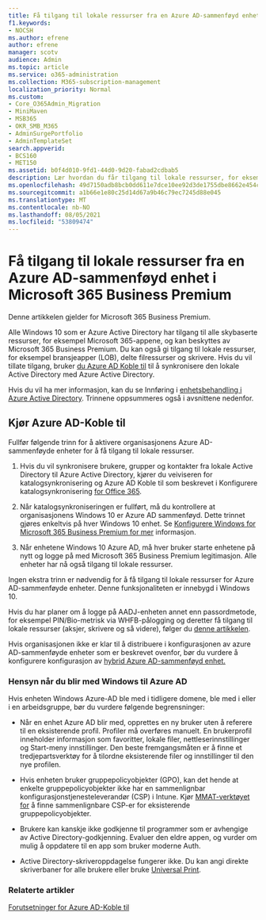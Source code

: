 ```yaml
---
title: Få tilgang til lokale ressurser fra en Azure AD-sammenføyd enhet i Microsoft 365 Business
f1.keywords:
- NOCSH
ms.author: efrene
author: efrene
manager: scotv
audience: Admin
ms.topic: article
ms.service: o365-administration
ms.collection: M365-subscription-management
localization_priority: Normal
ms.custom:
- Core_O365Admin_Migration
- MiniMaven
- MSB365
- OKR_SMB_M365
- AdminSurgePortfolio
- AdminTemplateSet
search.appverid:
- BCS160
- MET150
ms.assetid: b0f4d010-9fd1-44d0-9d20-fabad2cdbab5
description: Lær hvordan du får tilgang til lokale ressurser, for eksempel bransjeapper, delte filressurser og skrivere fra en Azure Active Directory koblet til Windows 10 enhet.
ms.openlocfilehash: 49d7150adb8bcb0dd611e7dce10ee92d3de1755dbe8662e454c9afcca2055e69
ms.sourcegitcommit: a1b66e1e80c25d14d67a9b46c79ec7245d88e045
ms.translationtype: MT
ms.contentlocale: nb-NO
ms.lasthandoff: 08/05/2021
ms.locfileid: "53809474"
---
```

# <a name="access-on-premises-resources-from-an-azure-ad-joined-device-in-microsoft-365-business-premium"></a>Få tilgang til lokale ressurser fra en Azure AD-sammenføyd enhet i Microsoft 365 Business Premium

Denne artikkelen gjelder for Microsoft 365 Business Premium.

Alle Windows 10 som er Azure Active Directory har tilgang til alle skybaserte ressurser, for eksempel Microsoft 365-appene, og kan beskyttes av Microsoft 365 Business Premium. Du kan også gi tilgang til lokale ressurser, for eksempel bransjeapper (LOB), delte filressurser og skrivere. Hvis du vil tillate tilgang, bruker [du Azure AD Koble til](/azure/active-directory/connect/active-directory-aadconnect) til å synkronisere den lokale Active Directory med Azure Active Directory.

Hvis du vil ha mer informasjon, kan du se Innføring i [enhetsbehandling i Azure Active Directory](/azure/active-directory/device-management-introduction).
Trinnene oppsummeres også i avsnittene nedenfor.

## <a name="run-azure-ad-connect"></a>Kjør Azure AD-Koble til

Fullfør følgende trinn for å aktivere organisasjonens Azure AD-sammenføyde enheter for å få tilgang til lokale ressurser.

1. Hvis du vil synkronisere brukere, grupper og kontakter fra lokale Active Directory til Azure Active Directory, kjører du veiviseren for katalogsynkronisering og Azure AD Koble til som beskrevet i Konfigurere katalogsynkronisering [for Office 365](../enterprise/set-up-directory-synchronization.md).

2. Når katalogsynkroniseringen er fullført, må du kontrollere at organisasjonens Windows 10 er Azure AD sammenføyd. Dette trinnet gjøres enkeltvis på hver Windows 10 enhet. Se [Konfigurere Windows for Microsoft 365 Business Premium for mer](set-up-windows-devices.md) informasjon.

3. Når enhetene Windows 10 Azure AD, må hver bruker starte enhetene på nytt og logge på med Microsoft 365 Business Premium legitimasjon. Alle enheter har nå også tilgang til lokale ressurser.

Ingen ekstra trinn er nødvendig for å få tilgang til lokale ressurser for Azure AD-sammenføyde enheter. Denne funksjonaliteten er innebygd i Windows 10.

Hvis du har planer om å logge på AADJ-enheten annet enn passordmetode, for eksempel PIN/Bio-metrisk via WHFB-pålogging og deretter få tilgang til lokale ressurser (aksjer, skrivere og så videre), følger du [denne artikkelen](/windows/security/identity-protection/hello-for-business/hello-hybrid-aadj-sso-base).

Hvis organisasjonen ikke er klar til å distribuere i konfigurasjonen av azure AD-sammenføyde enheter som er beskrevet ovenfor, bør du vurdere å konfigurere konfigurasjon av [hybrid Azure AD-sammenføyd enhet.](manage-windows-devices.md)

### <a name="considerations-when-you-join-windows-devices-to-azure-ad"></a>Hensyn når du blir med Windows til Azure AD

Hvis enheten Windows Azure-AD ble med i tidligere domene, ble med i eller i en arbeidsgruppe, bør du vurdere følgende begrensninger:

- Når en enhet Azure AD blir med, opprettes en ny bruker uten å referere til en eksisterende profil. Profiler må overføres manuelt. En brukerprofil inneholder informasjon som favoritter, lokale filer, nettleserinnstillinger og Start-meny innstillinger. Den beste fremgangsmåten er å finne et tredjepartsverktøy for å tilordne eksisterende filer og innstillinger til den nye profilen.

- Hvis enheten bruker gruppepolicyobjekter (GPO), kan det hende [](/windows/configuration/provisioning-packages/how-it-pros-can-use-configuration-service-providers) at enkelte gruppepolicyobjekter ikke har en sammenlignbar konfigurasjonstjenesteleverandør (CSP) i Intune. Kjør [MMAT-verktøyet for](https://www.microsoft.com/download/details.aspx?id=45520) å finne sammenlignbare CSP-er for eksisterende gruppepolicyobjekter.

- Brukere kan kanskje ikke godkjenne til programmer som er avhengige av Active Directory-godkjenning. Evaluer den eldre appen, og vurder om mulig å oppdatere til en app som bruker moderne Auth.

- Active Directory-skriveroppdagelse fungerer ikke. Du kan angi direkte skriverbaner for alle brukere eller bruke [Universal Print](/universal-print/).

### <a name="related-articles"></a>Relaterte artikler

[Forutsetninger for Azure AD-Koble til](/azure/active-directory/hybrid/how-to-connect-install-prerequisites)
